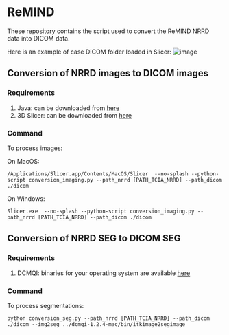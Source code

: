 # ReMIND
These repository contains the script used to convert the ReMIND NRRD data into DICOM data.

Here is an example of case DICOM folder loaded in Slicer:
![image](https://github.com/ReubenDo/ReMIND/assets/17268715/8b057d4c-ab50-4884-b509-a615b7206c1c)

## Conversion of NRRD images to DICOM images

### Requirements
1. Java: can be downloaded from [here](https://www.oracle.com/java/technologies/downloads/)
2. 3D Slicer: can be downloaded from [here](https://download.slicer.org/)

### Command
To process images:

On MacOS:

```/Applications/Slicer.app/Contents/MacOS/Slicer  --no-splash --python-script conversion_imaging.py --path_nrrd [PATH_TCIA_NRRD] --path_dicom ./dicom ```

On Windows:

```Slicer.exe  --no-splash --python-script conversion_imaging.py --path_nrrd [PATH_TCIA_NRRD] --path_dicom ./dicom ```

## Conversion of NRRD SEG to DICOM SEG
### Requirements
1. DCMQI: binaries for your operating system are available [here](https://qiicr.gitbook.io/dcmqi-guide/opening/installation/binary_packages)

### Command
To process segmentations:

```python conversion_seg.py --path_nrrd [PATH_TCIA_NRRD] --path_dicom ./dicom --img2seg ../dcmqi-1.2.4-mac/bin/itkimage2segimage```

